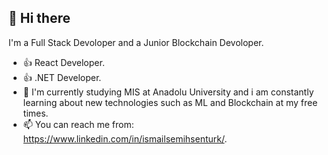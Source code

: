   <h2> <b>👋 Hi there</b> </h2> 

  I'm a Full Stack Devoloper and a Junior Blockchain Devoloper.
 - 👍 React Developer.
 - 👍 .NET Developer.
 - 🌱 I'm currently studying MIS at Anadolu University and i am constantly learning about new technologies such as ML and Blockchain at my free times.
 - 📫 You can reach me from: https://www.linkedin.com/in/ismailsemihsenturk/.

<!---
ismailsemihsenturk/ismailsemihsenturk is a ✨ special ✨ repository because its `README.md` (this file) appears on your GitHub profile.
You can click the Preview link to take a look at your changes.
--->
